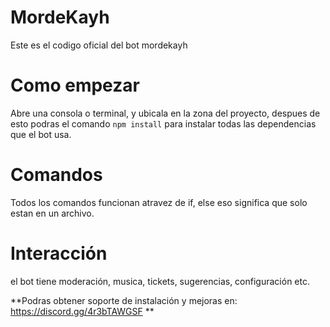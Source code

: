 # MordeKayh
Este es el codigo oficial del bot mordekayh


# Como empezar
Abre una consola o terminal, y ubicala en la zona del proyecto, despues de esto podras el comando `npm install` para instalar todas las dependencias que el bot usa.

# Comandos
Todos los comandos funcionan atravez de if, else eso significa que solo estan en un archivo.

# Interacción

el bot tiene moderación, musica, tickets, sugerencias, configuración etc.


**Podras obtener soporte de instalación y mejoras en: https://discord.gg/4r3bTAWGSF **
